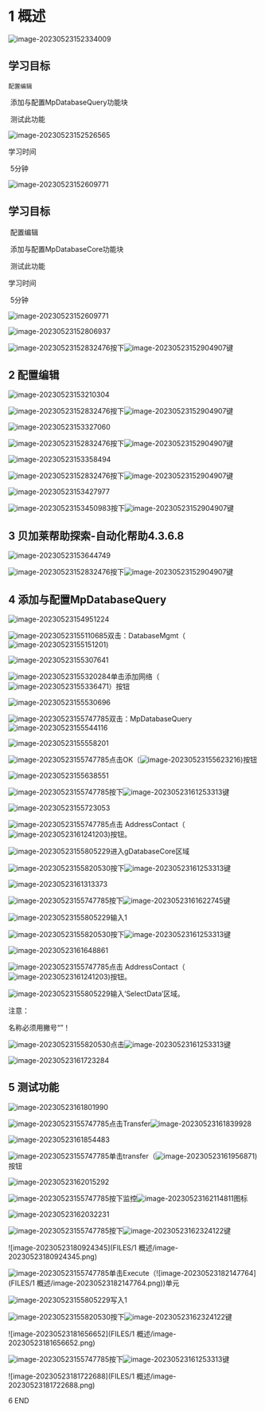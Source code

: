 # 1 概述

![image-20230523152334009](FILES\036test3\image-20230523152334009.png) 



## 学习目标

 	配置编辑

​	添加与配置MpDatabaseQuery功能块

​	测试此功能

![image-20230523152526565](FILES\036test3\image-20230523152526565.png) 

学习时间

​	5分钟

![image-20230523152609771](FILES\036test3\image-20230523152609771.png) 

## 学习目标

​	配置编辑

​	添加与配置MpDatabaseCore功能块

​	测试此功能

学习时间

​	5分钟

![image-20230523152609771](FILES\036test3\image-20230523152609771.png) 

![image-20230523152806937](FILES\036test3\image-20230523152806937.png)

![image-20230523152832476](FILES\036test3\image-20230523152832476.png)按下![image-20230523152904907](FILES\036test3\image-20230523152904907.png)键

## 2 配置编辑

![image-20230523153210304](D:\培训资料\EC培训\FILES\036test3\image-20230523153210304.png)

![image-20230523152832476](FILES\036test3\image-20230523152832476.png)按下![image-20230523152904907](FILES\036test3\image-20230523152904907.png)键

![image-20230523153327060](D:\培训资料\EC培训\FILES\036test3\image-20230523153327060.png)

![image-20230523152832476](FILES\036test3\image-20230523152832476.png)按下![image-20230523152904907](FILES\036test3\image-20230523152904907.png)键

![image-20230523153358494](D:\培训资料\EC培训\FILES\036test3\image-20230523153358494.png)

![image-20230523152832476](FILES\036test3\image-20230523152832476.png)按下![image-20230523152904907](FILES\036test3\image-20230523152904907.png)键

![image-20230523153427977](D:\培训资料\EC培训\FILES\036test3\image-20230523153427977.png)

![image-20230523153450983](D:\培训资料\EC培训\FILES\036test3\image-20230523153450983.png)按下![image-20230523152904907](FILES\036test3\image-20230523152904907.png)键

## 3 贝加莱帮助探索-自动化帮助4.3.6.8

![image-20230523153644749](D:\培训资料\EC培训\FILES\036test3\image-20230523153644749.png)

![image-20230523152832476](FILES\036test3\image-20230523152832476.png)按下![image-20230523152904907](FILES\036test3\image-20230523152904907.png)键

## 4 添加与配置MpDatabaseQuery

![image-20230523154951224](D:\培训资料\EC培训\FILES\036test3\image-20230523154951224.png)

![image-20230523155110685](D:\培训资料\EC培训\FILES\036test3\image-20230523155110685.png)双击：DatabaseMgmt（![image-20230523155151201](D:\培训资料\EC培训\FILES\036test3\image-20230523155151201.png))

![image-20230523155307641](D:\培训资料\EC培训\FILES\036test3\image-20230523155307641.png)

![image-20230523155320284](D:\培训资料\EC培训\FILES\036test3\image-20230523155320284.png)单击添加网络（![image-20230523155336471](D:\培训资料\EC培训\FILES\036test3\image-20230523155336471.png)）按钮

![image-20230523155530696](D:\培训资料\EC培训\FILES\036test3\image-20230523155530696.png)

![image-20230523155747785](D:\培训资料\EC培训\FILES\036test3\image-20230523155747785.png)双击：MpDatabaseQuery![image-20230523155544116](D:\培训资料\EC培训\FILES\036test3\image-20230523155544116.png)

![image-20230523155558201](D:\培训资料\EC培训\FILES\036test3\image-20230523155558201.png)

![image-20230523155747785](D:\培训资料\EC培训\FILES\036test3\image-20230523155747785.png)点击OK（![image-20230523155623216](D:\培训资料\EC培训\FILES\036test3\image-20230523155623216.png))按钮

![image-20230523155638551](D:\培训资料\EC培训\FILES\036test3\image-20230523155638551.png)

![image-20230523155747785](D:\培训资料\EC培训\FILES\036test3\image-20230523155747785.png)按下![image-20230523161253313](D:\培训资料\EC培训\FILES\036test3\image-20230523161253313.png)键

![image-20230523155723053](D:\培训资料\EC培训\FILES\036test3\image-20230523155723053.png)

![image-20230523155747785](D:\培训资料\EC培训\FILES\036test3\image-20230523155747785.png)点击 AddressContact（![image-20230523161241203](D:\培训资料\EC培训\FILES\036test3\image-20230523161241203.png))按钮。

![image-20230523155805229](D:\培训资料\EC培训\FILES\036test3\image-20230523155805229.png)进入gDatabaseCore区域

![image-20230523155820530](D:\培训资料\EC培训\FILES\036test3\image-20230523155820530.png)按下![image-20230523161253313](D:\培训资料\EC培训\FILES\036test3\image-20230523161253313.png)键

![image-20230523161313373](D:\培训资料\EC培训\FILES\036test3\image-20230523161313373.png)

![image-20230523155747785](D:\培训资料\EC培训\FILES\036test3\image-20230523155747785.png)按下![image-20230523161622745](D:\培训资料\EC培训\FILES\036test3\image-20230523161622745.png)键

![image-20230523155805229](D:\培训资料\EC培训\FILES\036test3\image-20230523155805229.png)输入1

![image-20230523155820530](D:\培训资料\EC培训\FILES\036test3\image-20230523155820530.png)按下![image-20230523161253313](D:\培训资料\EC培训\FILES\036test3\image-20230523161253313.png)键

![image-20230523161648861](D:\培训资料\EC培训\FILES\036test3\image-20230523161648861.png)

![image-20230523155747785](D:\培训资料\EC培训\FILES\036test3\image-20230523155747785.png)点击 AddressContact（![image-20230523161241203](D:\培训资料\EC培训\FILES\036test3\image-20230523161241203.png))按钮。

![image-20230523155805229](D:\培训资料\EC培训\FILES\036test3\image-20230523155805229.png)输入‘SelectData’区域。

注意：

名称必须用撇号“”！

![image-20230523155820530](D:\培训资料\EC培训\FILES\036test3\image-20230523155820530.png)点击![image-20230523161253313](D:\培训资料\EC培训\FILES\036test3\image-20230523161253313.png)键

![image-20230523161723284](D:\培训资料\EC培训\FILES\036test3\image-20230523161723284.png)

## 5 测试功能

![image-20230523161801990](D:\培训资料\EC培训\FILES\036test3\image-20230523161801990.png)

![image-20230523155747785](D:\培训资料\EC培训\FILES\036test3\image-20230523155747785.png)点击Transfer![image-20230523161839928](D:\培训资料\EC培训\FILES\036test3\image-20230523161839928.png)

![image-20230523161854483](D:\培训资料\EC培训\FILES\036test3\image-20230523161854483.png)

![image-20230523155747785](D:\培训资料\EC培训\FILES\036test3\image-20230523155747785.png)单击transfer（![image-20230523161956871](D:\培训资料\EC培训\FILES\036test3\image-20230523161956871.png))按钮

![image-20230523162015292](D:\培训资料\EC培训\FILES\036test3\image-20230523162015292.png)

![image-20230523155747785](D:\培训资料\EC培训\FILES\036test3\image-20230523155747785.png)按下监控![image-20230523162114811](D:\培训资料\EC培训\FILES\036test3\image-20230523162114811.png)图标

![image-20230523162032231](D:\培训资料\EC培训\FILES\036test3\image-20230523162032231.png)

![image-20230523155747785](D:\培训资料\EC培训\FILES\036test3\image-20230523155747785.png)按下![image-20230523162324122](D:\培训资料\EC培训\FILES\036test3\image-20230523162324122.png)键



![image-20230523180924345](FILES/1 概述/image-20230523180924345.png)

![image-20230523155747785](D:\培训资料\EC培训\FILES\036test3\image-20230523155747785.png)单击Execute（![image-20230523182147764](FILES/1 概述/image-20230523182147764.png))单元

![image-20230523155805229](D:\培训资料\EC培训\FILES\036test3\image-20230523155805229.png)写入1

![image-20230523155820530](D:\培训资料\EC培训\FILES\036test3\image-20230523155820530.png)按下![image-20230523162324122](D:\培训资料\EC培训\FILES\036test3\image-20230523162324122.png)键





![image-20230523181656652](FILES/1 概述/image-20230523181656652.png)

![image-20230523155747785](D:\培训资料\EC培训\FILES\036test3\image-20230523155747785.png)按下![image-20230523161253313](D:\培训资料\EC培训\FILES\036test3\image-20230523161253313.png)键



![image-20230523181722688](FILES/1 概述/image-20230523181722688.png)

6 END
